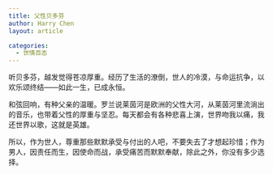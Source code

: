 ```yaml
---
title: 父性贝多芬
author: Harry Chen
layout: article

categories:
  - 世情百态
---
```


  听贝多芬，越发觉得苍凉厚重。经历了生活的潦倒，世人的冷漠，与命运抗争，以欢乐颂终结——如此一生，已成永恒。

  和弦回响，有种父亲的温暖。罗兰说莱茵河是欧洲的父性大河，从莱茵河里流淌出的音乐，也带着父性的厚重与坚忍。每天都会有各种悲喜上演，世界吻我以痛，我还世界以歌，这就是英雄。

  所以，作为世人，尊重那些默默承受与付出的人吧，不要失去了才想起珍惜；作为男人，因责任而生，因使命而战，承受痛苦而默默奉献，除此之外，你没有多少选择。
